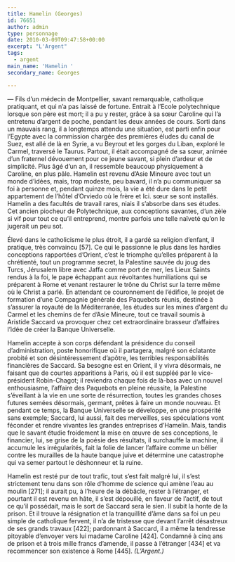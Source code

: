 ```yaml
---
title: Hamelin (Georges)
id: 76651
author: admin
type: personnage
date: 2010-03-09T09:47:58+00:00
excerpt: "L'Argent"
tags:
  - argent
main_name: 'Hamelin '
secondary_name: Georges

---
```

— Fils d&rsquo;un médecin de Montpellier, savant remarquable, catholique pratiquant, et qui n&rsquo;a pas laissé de fortune. Entrait à l&rsquo;Ecole polytechnique lorsque son père est mort; il a pu y rester, grâce à sa sœur Caroline qui l&rsquo;a entretenu d&rsquo;argent de poche, pendant les deux années de cours. Sorti dans un mauvais rang, il a longtemps attendu une situation, est parti enfin pour l&rsquo;Egypte avec la commission chargée des premières éludes du canal de Suez, est allé de là en Syrie, a vu Beyrout et les gorges du Liban, exploré le Carmel, traversé le Taurus. Partout, il était accompagné de sa sœur, animée d&rsquo;un fraternel dévouement pour ce jeune savant, si plein d&rsquo;ardeur et de simplicité. Plus âgé d&rsquo;un an, il ressemble beaucoup physiquement à Caroline, en plus pâle. Hamelin est revenu d&rsquo;Asie Mineure avec tout un monde d&rsquo;idées, mais, trop modeste, peu bavard, il n&rsquo;a pu communiquer sa foi à personne et, pendant quinze mois, la vie a été dure dans le petit appartement de l&rsquo;hôtel d&rsquo;Orviedo où le frère et Ici. sœur se sont installés. Hamelin a des facultés de travail rares, niais il s&rsquo;absorbe dans ses études. Cet ancien piocheur de Polytechnique, aux conceptions savantes, d&rsquo;un zèle si vif pour tout ce qu&rsquo;il entreprend, montre parfois une telle naïveté qu&rsquo;on le jugerait un peu sot.

Élevé dans le catholicisme le plus étroit, il a gardé sa religion d&rsquo;enfant, il pratique, très convaincu [57]. Ce qui le passionne le plus dans les hardies conceptions rapportées d&rsquo;Orient, c&rsquo;est le triomphe qu&rsquo;elles préparent à la chrétienté, tout un programme secret, la Palestine sauvée du joug des Turcs, Jérusalem libre avec Jaffa comme port de mer, les Lieux Saints rendus à la foi, le pape échappant aux révoltantes humiliations qui se préparent à Rome et venant restaurer le trône du Christ sur la terre même où le Christ a parlé. En attendant ce couronnement de l&rsquo;édifice, le projet de formation d&rsquo;une Compagnie générale des Paquebots réunis, destinée à s&rsquo;assurer la royauté de la Méditerranée, les études sur les mines d&rsquo;argent du Carmel et les chemins de fer d&rsquo;Asie Mineure, tout ce travail soumis à Aristide Saccard va provoquer chez cet extraordinaire brasseur d&rsquo;affaires l&rsquo;idée de créer la Banque Universelle.

Hamelin accepte à son corps défendant la présidence du conseil d&rsquo;administration, poste honorifique où il partagera, malgré son éclatante probité et son désintéressement d&rsquo;apôtre, les terribles responsabilités financières de Saccard. Sa besogne est en Orient, il y vivra désormais, ne faisant que de courtes apparitions à Paris, où il est suppléé par le vice-président Robin-Chagot; il reviendra chaque fois de là-bas avec un nouvel enthousiasme, l&rsquo;affaire des Paquebots en pleine réussite, la Palestine s&rsquo;éveillant à la vie en une sorte de résurrection, toutes les grandes choses futures semées désormais, germant, prêtes à faire un monde nouveau. Et pendant ce temps, la Banque Universelle se développe, en une prospérité sans exemple; Saccard, lui aussi, fait des merveilles, ses spéculations vont féconder et rendre vivantes les grandes entreprises d&rsquo;Hamelin. Mais, tandis que le savant étudie froidement la mise en œuvre de ses conceptions, le financier, lui, se grise de la poésie des résultats, il surchauffe la machine, il accumule les irrégularités, fait la folie de lancer l&rsquo;affaire comme un bélier contre les murailles de la haute banque juive et détermine une catastrophe qui va semer partout le déshonneur et la ruine.

Hamelin est resté pur de tout trafic, tout s&rsquo;est fait malgré lui, il s&rsquo;est strictement tenu dans son rôle d&rsquo;homme de science qui amène l&rsquo;eau au moulin [271]; il aurait pu, à l&rsquo;heure de la débâcle, rester à l&rsquo;étranger, et pourtant il est revenu en hâte, il s&rsquo;est dépouillé, en faveur de l&rsquo;actif, de tout ce qu&rsquo;il possédait, mais le sort de Saccard sera le sien. Il subit la honte de la prison. Et il trouve la résignation et la tranquillité d&rsquo;âme dans sa foi un peu simple de catholique fervent, il n&rsquo;a de tristesse que devant l&rsquo;arrêt désastreux de ses grands travaux [422]; pardonnant à Saccard, il a même la tendresse pitoyable d&rsquo;envoyer vers lui madame Caroline [424]. Condamné à cinq ans de prison et à trois mille francs d&rsquo;amende, il passe à l&rsquo;étranger [434] et va recommencer son existence à Rome [445]. _(L&rsquo;Argent.)_